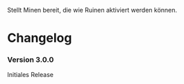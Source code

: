 Stellt Minen bereit, die wie Ruinen aktiviert werden können.

# Changelog

### Version 3.0.0

Initiales Release